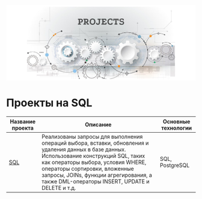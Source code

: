 ![Header Image](https://github.com/crazyMrs/s21code/blob/main/images/my_progects.png)

# Проекты на SQL

| Название проекта | Описание | Основные технологии |
|------------------|----------|---------------------|
| [SQL](https://github.com/crazyMrs/s21code/tree/main/SQL) | Реализованы запросы для выполнения операций выбора, вставки, обновления и удаления данных в базе данных. Использование конструкций SQL, таких как операторы выбора, условия WHERE, операторы сортировки, вложенные запросы, JOINs, функции агрегирования, а также DML-операторы INSERT, UPDATE и DELETE и т.д. | SQL, PostgreSQL  |
